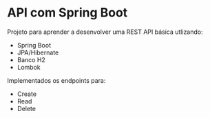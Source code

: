 <h1>API com Spring Boot</h1>
Projeto para aprender a desenvolver uma REST API básica utlizando:
<ul>
  <li>Spring Boot</li>
  <li>JPA/Hibernate</li>
  <li>Banco H2</li>
  <li>Lombok</li>
</ul>

Implementados os endpoints para:
<ul>
  <li>Create</li>
  <li>Read</li>
  <li>Delete</li>
</ul>
